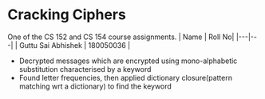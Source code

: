 # Cracking Ciphers
One of the CS 152 and CS 154 course assignments.
| Name | Roll No|
|---|---|
| Guttu Sai Abhishek        | 180050036 |
* Decrypted messages which are encrypted using mono-alphabetic substitution characterised by a keyword
* Found letter frequencies, then applied dictionary closure(pattern matching wrt a dictionary) to find the keyword  
